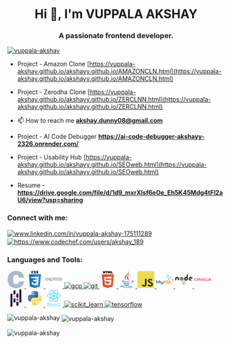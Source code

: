 <h1 align="center">Hi 👋, I'm VUPPALA AKSHAY</h1>


<h3 align="center">A passionate frontend developer.</h3>

<p align="left"> <a href="https://github.com/ryo-ma/github-profile-trophy"><img src="https://github-profile-trophy.vercel.app/?username=vuppala-akshay" alt="vuppala-akshay" /></a> </p>

- Project - Amazon Clone [https://vuppala-akshay.github.io/akshayy.github.io/AMAZONCLN.html](https://vuppala-akshay.github.io/akshayy.github.io/AMAZONCLN.html)

- Project - Zerodha Clone [https://vuppala-akshay.github.io/akshayy.github.io/ZERCLNN.html](https://vuppala-akshay.github.io/akshayy.github.io/ZERCLNN.html)

- 📫 How to reach me **akshay.dunny08@gmail.com**

- Project - AI Code Debugger **https://ai-code-debugger-akshayy-2326.onrender.com/**

- Project - Usability Hub [https://vuppala-akshay.github.io/akshayy.github.io/SEOweb.html](https://vuppala-akshay.github.io/akshayy.github.io/SEOweb.html)

- Resume - **https://drive.google.com/file/d/1d9_mxrXlsf6eOe_Eh5K45Mdg4tFI2aU6/view?usp=sharing**

<h3 align="left">Connect with me:</h3>
<p align="left">
<a href="https://linkedin.com/in/www.linkedin.com/in/vuppala-akshay-175111289" target="blank"><img align="center" src="https://raw.githubusercontent.com/rahuldkjain/github-profile-readme-generator/master/src/images/icons/Social/linked-in-alt.svg" alt="www.linkedin.com/in/vuppala-akshay-175111289" height="30" width="40" /></a>
<a href="https://www.codechef.com/users/https://www.codechef.com/users/akshay_189" target="blank"><img align="center" src="https://cdn.jsdelivr.net/npm/simple-icons@3.1.0/icons/codechef.svg" alt="https://www.codechef.com/users/akshay_189" height="30" width="40" /></a>
</p>

<h3 align="left">Languages and Tools:</h3>
<p align="left"> <a href="https://www.cprogramming.com/" target="_blank" rel="noreferrer"> <img src="https://raw.githubusercontent.com/devicons/devicon/master/icons/c/c-original.svg" alt="c" width="40" height="40"/> </a> <a href="https://www.w3schools.com/css/" target="_blank" rel="noreferrer"> <img src="https://raw.githubusercontent.com/devicons/devicon/master/icons/css3/css3-original-wordmark.svg" alt="css3" width="40" height="40"/> </a> <a href="https://expressjs.com" target="_blank" rel="noreferrer"> <img src="https://raw.githubusercontent.com/devicons/devicon/master/icons/express/express-original-wordmark.svg" alt="express" width="40" height="40"/> </a> <a href="https://cloud.google.com" target="_blank" rel="noreferrer"> <img src="https://www.vectorlogo.zone/logos/google_cloud/google_cloud-icon.svg" alt="gcp" width="40" height="40"/> </a> <a href="https://git-scm.com/" target="_blank" rel="noreferrer"> <img src="https://www.vectorlogo.zone/logos/git-scm/git-scm-icon.svg" alt="git" width="40" height="40"/> </a> <a href="https://www.w3.org/html/" target="_blank" rel="noreferrer"> <img src="https://raw.githubusercontent.com/devicons/devicon/master/icons/html5/html5-original-wordmark.svg" alt="html5" width="40" height="40"/> </a> <a href="https://www.java.com" target="_blank" rel="noreferrer"> <img src="https://raw.githubusercontent.com/devicons/devicon/master/icons/java/java-original.svg" alt="java" width="40" height="40"/> </a> <a href="https://developer.mozilla.org/en-US/docs/Web/JavaScript" target="_blank" rel="noreferrer"> <img src="https://raw.githubusercontent.com/devicons/devicon/master/icons/javascript/javascript-original.svg" alt="javascript" width="40" height="40"/> </a> <a href="https://www.mysql.com/" target="_blank" rel="noreferrer"> <img src="https://raw.githubusercontent.com/devicons/devicon/master/icons/mysql/mysql-original-wordmark.svg" alt="mysql" width="40" height="40"/> </a> <a href="https://nodejs.org" target="_blank" rel="noreferrer"> <img src="https://raw.githubusercontent.com/devicons/devicon/master/icons/nodejs/nodejs-original-wordmark.svg" alt="nodejs" width="40" height="40"/> </a> <a href="https://www.oracle.com/" target="_blank" rel="noreferrer"> <img src="https://raw.githubusercontent.com/devicons/devicon/master/icons/oracle/oracle-original.svg" alt="oracle" width="40" height="40"/> </a> <a href="https://pandas.pydata.org/" target="_blank" rel="noreferrer"> <img src="https://raw.githubusercontent.com/devicons/devicon/2ae2a900d2f041da66e950e4d48052658d850630/icons/pandas/pandas-original.svg" alt="pandas" width="40" height="40"/> </a> <a href="https://www.python.org" target="_blank" rel="noreferrer"> <img src="https://raw.githubusercontent.com/devicons/devicon/master/icons/python/python-original.svg" alt="python" width="40" height="40"/> </a> <a href="https://reactjs.org/" target="_blank" rel="noreferrer"> <img src="https://raw.githubusercontent.com/devicons/devicon/master/icons/react/react-original-wordmark.svg" alt="react" width="40" height="40"/> </a> <a href="https://scikit-learn.org/" target="_blank" rel="noreferrer"> <img src="https://upload.wikimedia.org/wikipedia/commons/0/05/Scikit_learn_logo_small.svg" alt="scikit_learn" width="40" height="40"/> </a> <a href="https://www.tensorflow.org" target="_blank" rel="noreferrer"> <img src="https://www.vectorlogo.zone/logos/tensorflow/tensorflow-icon.svg" alt="tensorflow" width="40" height="40"/> </a> </p>

<p><img align="left" src="https://github-readme-stats.vercel.app/api/top-langs?username=vuppala-akshay&show_icons=true&locale=en&layout=compact" alt="vuppala-akshay" /></p>

<p>&nbsp;<img align="center" src="https://github-readme-stats.vercel.app/api?username=vuppala-akshay&show_icons=true&locale=en" alt="vuppala-akshay" /></p>

<p><img align="center" src="https://github-readme-streak-stats.herokuapp.com/?user=vuppala-akshay&theme=dark" alt="vuppala-akshay" /></p>
